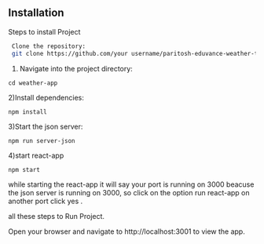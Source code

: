 
## Installation

Steps to install Project

```bash
 Clone the repository:
 git clone https://github.com/your username/paritosh-eduvance-weather-task.git
 ```
1) Navigate into the project directory:
  
```
cd weather-app 

```
2)Install dependencies:

```
npm install

```
3)Start the json server:

```
npm run server-json
```
 4)start react-app
```
npm start 
```
while starting the react-app it will say your port is running on 3000 beacuse the json server is running on 3000, so click on the option run react-app on another port click yes . 

all these steps to Run Project.


Open your browser and navigate to http://localhost:3001 to view the app.



